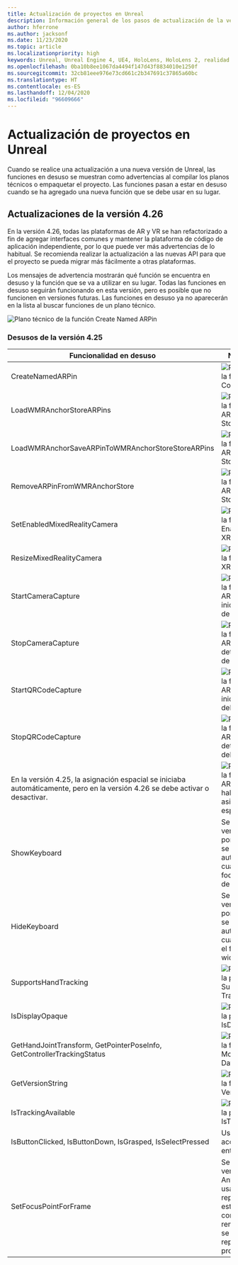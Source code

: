 ```yaml
---
title: Actualización de proyectos en Unreal
description: Información general de los pasos de actualización de la versión y las API en desuso en proyectos de Unreal.
author: hferrone
ms.author: jacksonf
ms.date: 11/23/2020
ms.topic: article
ms.localizationpriority: high
keywords: Unreal, Unreal Engine 4, UE4, HoloLens, HoloLens 2, realidad mixta, desarrollo, características, documentación, guías, hologramas, códigos qr, casco de realidad mixta, casco de windows mixed reality, casco de realidad virtual
ms.openlocfilehash: 0ba10b8ee1067da4494f147d43f8834010e1250f
ms.sourcegitcommit: 32cb81eee976e73cd661c2b347691c37865a60bc
ms.translationtype: HT
ms.contentlocale: es-ES
ms.lasthandoff: 12/04/2020
ms.locfileid: "96609666"
---
```

# <a name="upgrading-projects-in-unreal"></a>Actualización de proyectos en Unreal

Cuando se realice una actualización a una nueva versión de Unreal, las funciones en desuso se muestran como advertencias al compilar los planos técnicos o empaquetar el proyecto.  Las funciones pasan a estar en desuso cuando se ha agregado una nueva función que se debe usar en su lugar. 

## <a name="426-upgrades"></a>Actualizaciones de la versión 4.26
 
En la versión 4.26, todas las plataformas de AR y VR se han refactorizado a fin de agregar interfaces comunes y mantener la plataforma de código de aplicación independiente, por lo que puede ver más advertencias de lo habitual.  Se recomienda realizar la actualización a las nuevas API para que el proyecto se pueda migrar más fácilmente a otras plataformas.

Los mensajes de advertencia mostrarán qué función se encuentra en desuso y la función que se va a utilizar en su lugar.  Todas las funciones en desuso seguirán funcionando en esta versión, pero es posible que no funcionen en versiones futuras.  Las funciones en desuso ya no aparecerán en la lista al buscar funciones de un plano técnico.

![Plano técnico de la función Create Named ARPin](images/unreal-porting-img-01.png)

### <a name="425-deprecations"></a>Desusos de la versión 4.25

| Funcionalidad en desuso | Nueva función |
| --- | --- |
| CreateNamedARPin | ![Plano técnico de la función Pin Component](images/unreal-porting-img-02.png) |
| LoadWMRAnchorStoreARPins | ![Plano técnico de la función Load ARPins from Local Store](images/unreal-porting-img-03.png) |
| LoadWMRAnchorSaveARPinToWMRAnchorStoreStoreARPins | ![Plano técnico de la función Save ARPin to Local Store](images/unreal-porting-img-04.png) |
| RemoveARPinFromWMRAnchorStore | ![Plano técnico de la función Remove ARPin from Local Store](images/unreal-porting-img-05.png) |
| SetEnabledMixedRealityCamera | ![Plano técnico de la función Set Enabled XRCamera](images/unreal-porting-img-06.png) |
| ResizeMixedRealityCamera | ![Plano técnico de la función Resize XRCamera](images/unreal-porting-img-07.png) |
| StartCameraCapture | ![Plano técnico de la función Toggle ARCapture para iniciar la captura de la cámara](images/unreal-porting-img-08.png) |
| StopCameraCapture | ![Plano técnico de la función Toggle ARCapture para detener la captura de la cámara](images/unreal-porting-img-09.png) |
| StartQRCodeCapture | ![Plano técnico de la función Toggle ARCapture para iniciar la captura del código QR](images/unreal-porting-img-10.png) |
| StopQRCodeCapture | ![Plano técnico de la función Toggle ARCapture para detener la captura del código QR](images/unreal-porting-img-11.png) |
| En la versión 4.25, la asignación espacial se iniciaba automáticamente, pero en la versión 4.26 se debe activar o desactivar. | ![Plano técnico de la función Toggle ARCapture para habilitar la asignación espacial](images/unreal-porting-img-12.png) |
| ShowKeyboard | Se quitó en la versión 4.26 porque el teclado se mostraba automáticamente cuando se ponía el foco en un widget de texto. |
| HideKeyboard | Se quitó en la versión 4.26 porque el teclado se ocultaba automáticamente cuando se quitaba el foco de un widget de texto. |
| SupportsHandTracking | ![Plano técnico de la propiedad Supports Hand Tracking](images/unreal-porting-img-13.png) |
| IsDisplayOpaque | ![Plano técnico de la propiedad IsDisplayOpaque](images/unreal-porting-img-14.png) |
| GetHandJointTransform, GetPointerPoseInfo, GetControllerTrackingStatus | ![Plano técnico de la función Get Motion Controller Data](images/unreal-porting-img-15.png) |
| GetVersionString | ![Plano técnico de la función Get Version String](images/unreal-porting-img-16.png) |
| IsTrackingAvailable | ![Plano técnico de la propiedad IsTrackingAvailable](images/unreal-porting-img-17.png) |
| IsButtonClicked, IsButtonDown, IsGrasped, IsSelectPressed | Use el sistema de acciones de entrada de Unreal. |
| SetFocusPointForFrame | Se quitó de la versión 4.26.  Anteriormente, se usaba para la reproyección al establecer una comunicación remota, pero ahora se admite la reproyección en profundidad. |